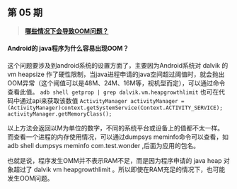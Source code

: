 ## 第 05 期

> [**哪些情况下会导致OOM问题？**](https://github.com/Moosphan/Android-Daily-Interview/issues/5)

#### Android的 java程序为什么容易出现OOM？
这个问题要涉及到android系统的设置方面了，主要因为Android系统对 dalvik
的 vm heapsize 作了硬性限制，当java进程申请的java空间超过阈值时，就会抛出OOM异常（这个阈值可以是48M、24M、16M等，视机型而定），可以通过命令查看此值。 `adb shell getprop | grep dalvik.vm.heapgrowthlimit`
也可在代码中通过api来获取该数值
`ActivityManager activityManager =(ActivityManager)context.getSystemService(Context.ACTIVITY_SERVICE); activityManager.getMemoryClass();`

以上方法会返回以M为单位的数字，不同的系统平台或设备上的值都不太一样。
而查看一个进程的内存使用情况，可以通过dumpsys meminfo命令可以查看，如adb shell dumpsys meminfo com.test.wonder ,后面为应用的包名。

也就是说，程序发生OMM并不表示RAM不足，而是因为程序申请的 java heap 对象超过了 dalvik vm heapgrowthlimit 。所以即使在RAM充足的情况下，也可能发生OOM问题。

